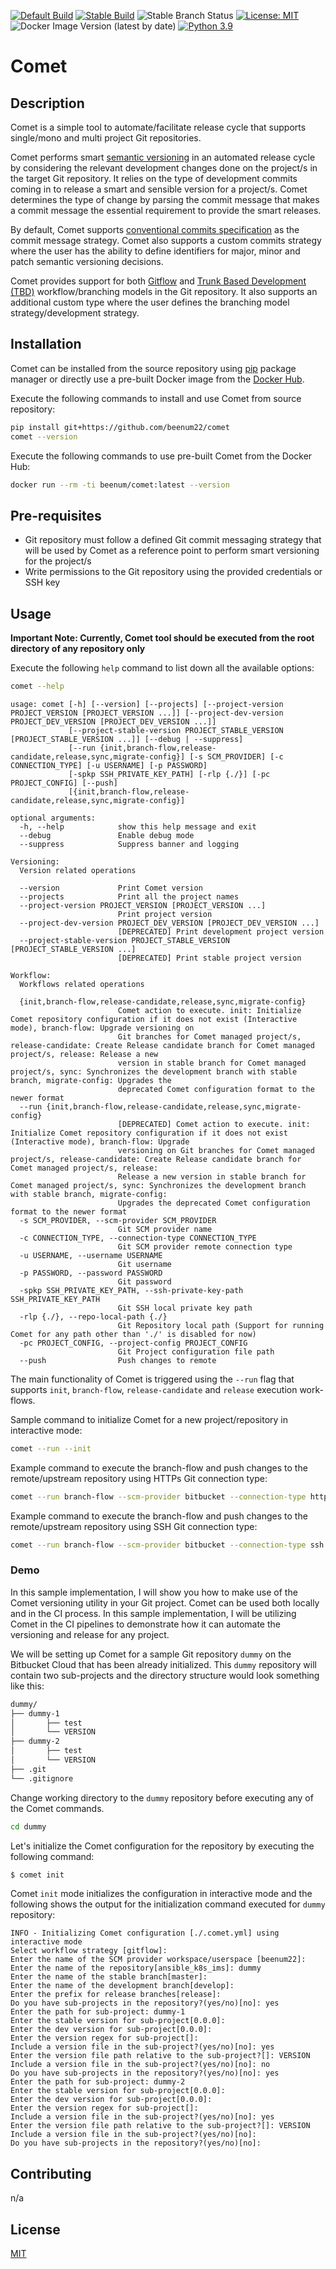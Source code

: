 [![Default Build](https://github.com/beenum22/comet/actions/workflows/default-workflow.yml/badge.svg)](https://github.com/beenum22/comet/actions/workflows/default-workflow.yml)
[![Stable Build](https://github.com/beenum22/comet/actions/workflows/stable-workflow.yml/badge.svg)](https://github.com/beenum22/comet/actions/workflows/stable-workflow.yml)
![Stable Branch Status](https://github.com/beenum22/comet/actions/workflows/default-workflow.yml/badge.svg?branch=master)
[![License: MIT](https://img.shields.io/badge/License-MIT-yellow.svg)](https://opensource.org/licenses/MIT)
![Docker Image Version (latest by date)](https://img.shields.io/docker/v/beenum/comet)
[![Python 3.9](https://img.shields.io/badge/python-3.9-blue.svg)](https://www.python.org/downloads/release/python-390/)

# Comet

## Description
Comet is a simple tool to automate/facilitate release cycle that supports single/mono and multi project Git repositories.

Comet performs smart [semantic versioning](https://semver.org/) in an automated release cycle by considering the relevant development changes 
done on the project/s in the target Git repository. It relies on the type of development commits coming in to release 
a smart and sensible version for a project/s. Comet determines the type of change by parsing the commit message that makes
a commit message the essential requirement to provide the smart releases.

By default, Comet supports [conventional commits specification](https://www.conventionalcommits.org/en/v1.0.0/) as the 
commit message strategy. Comet also supports a custom commits strategy where the user has the ability to define 
identifiers for major, minor and patch semantic versioning decisions.

Comet provides support for both [Gitflow](https://www.atlassian.com/git/tutorials/comparing-workflows/gitflow-workflow) 
and [Trunk Based Development (TBD)](https://trunkbaseddevelopment.com/) workflow/branching models in the Git repository. 
It also supports an additional custom type where the user defines the branching model strategy/development strategy.

## Installation

Comet can be installed from the source repository using [pip](https://pip.pypa.io/en/stable/) package manager or 
directly use a pre-built Docker image from the [Docker Hub](https://hub.docker.com/repository/docker/beenum/comet).

Execute the following commands to install and use Comet from source repository:
```bash
pip install git+https://github.com/beenum22/comet
comet --version
```

Execute the following commands to use pre-built Comet from the Docker Hub:
```bash
docker run --rm -ti beenum/comet:latest --version
```

## Pre-requisites
* Git repository must follow a defined Git commit messaging strategy that will be used by Comet as a reference point to
  perform smart versioning for the project/s
* Write permissions to the Git repository using the provided credentials or SSH key

## Usage

**Important Note: Currently, Comet tool should be executed from the root directory of any repository only**

Execute the following `help` command to list down all the available options:
```bash
comet --help
```

```console
usage: comet [-h] [--version] [--projects] [--project-version PROJECT_VERSION [PROJECT_VERSION ...]] [--project-dev-version PROJECT_DEV_VERSION [PROJECT_DEV_VERSION ...]]
             [--project-stable-version PROJECT_STABLE_VERSION [PROJECT_STABLE_VERSION ...]] [--debug | --suppress]
             [--run {init,branch-flow,release-candidate,release,sync,migrate-config}] [-s SCM_PROVIDER] [-c CONNECTION_TYPE] [-u USERNAME] [-p PASSWORD]
             [-spkp SSH_PRIVATE_KEY_PATH] [-rlp {./}] [-pc PROJECT_CONFIG] [--push]
             [{init,branch-flow,release-candidate,release,sync,migrate-config}]

optional arguments:
  -h, --help            show this help message and exit
  --debug               Enable debug mode
  --suppress            Suppress banner and logging

Versioning:
  Version related operations

  --version             Print Comet version
  --projects            Print all the project names
  --project-version PROJECT_VERSION [PROJECT_VERSION ...]
                        Print project version
  --project-dev-version PROJECT_DEV_VERSION [PROJECT_DEV_VERSION ...]
                        [DEPRECATED] Print development project version
  --project-stable-version PROJECT_STABLE_VERSION [PROJECT_STABLE_VERSION ...]
                        [DEPRECATED] Print stable project version

Workflow:
  Workflows related operations

  {init,branch-flow,release-candidate,release,sync,migrate-config}
                        Comet action to execute. init: Initialize Comet repository configuration if it does not exist (Interactive mode), branch-flow: Upgrade versioning on
                        Git branches for Comet managed project/s, release-candidate: Create Release candidate branch for Comet managed project/s, release: Release a new
                        version in stable branch for Comet managed project/s, sync: Synchronizes the development branch with stable branch, migrate-config: Upgrades the
                        deprecated Comet configuration format to the newer format
  --run {init,branch-flow,release-candidate,release,sync,migrate-config}
                        [DEPRECATED] Comet action to execute. init: Initialize Comet repository configuration if it does not exist (Interactive mode), branch-flow: Upgrade
                        versioning on Git branches for Comet managed project/s, release-candidate: Create Release candidate branch for Comet managed project/s, release:
                        Release a new version in stable branch for Comet managed project/s, sync: Synchronizes the development branch with stable branch, migrate-config:
                        Upgrades the deprecated Comet configuration format to the newer format
  -s SCM_PROVIDER, --scm-provider SCM_PROVIDER
                        Git SCM provider name
  -c CONNECTION_TYPE, --connection-type CONNECTION_TYPE
                        Git SCM provider remote connection type
  -u USERNAME, --username USERNAME
                        Git username
  -p PASSWORD, --password PASSWORD
                        Git password
  -spkp SSH_PRIVATE_KEY_PATH, --ssh-private-key-path SSH_PRIVATE_KEY_PATH
                        Git SSH local private key path
  -rlp {./}, --repo-local-path {./}
                        Git Repository local path (Support for running Comet for any path other than './' is disabled for now)
  -pc PROJECT_CONFIG, --project-config PROJECT_CONFIG
                        Git Project configuration file path
  --push                Push changes to remote
```

The main functionality of Comet is triggered using the `--run` flag that supports `init`, `branch-flow`,
`release-candidate` and `release` execution work-flows.

Sample command to initialize Comet for a new project/repository in interactive mode:
```bash
comet --run --init
```

Example command to execute the branch-flow and push changes to the remote/upstream repository
using HTTPs Git connection type:
```bash
comet --run branch-flow --scm-provider bitbucket --connection-type https --username muneeb-ahmad --password dummy --push
```

Example command to execute the branch-flow and push changes to the remote/upstream repository using SSH Git
connection type:
```bash
comet --run branch-flow --scm-provider bitbucket --connection-type ssh --ssh-private-key-path ~/.ssh/id_rsa --push
```

### Demo
In this sample implementation, I will show you how to make use of the Comet versioning utility in your Git project. Comet can be used both locally and in the CI process. In this sample implementation, I will be utilizing Comet in the CI pipelines to demonstrate how it can automate the versioning and release for any project.

We will be setting up Comet for a sample Git repository `dummy` on the Bitbucket Cloud that has been already initialized. This `dummy` repository will contain two sub-projects and the directory structure would look something like this:

```bash
dummy/
├── dummy-1
│       ├── test
│       └── VERSION
├── dummy-2
│       ├── test
│       └── VERSION
├── .git
└── .gitignore
```

Change working directory to the `dummy` repository before executing any of the Comet commands.

```bash
cd dummy
```

Let's initialize the Comet configuration for the repository by executing the following command:
```bash
$ comet init
```

Comet `init` mode initializes the configuration in interactive mode and the following shows the output for the initialization command executed for `dummy` repository:

```log
INFO - Initializing Comet configuration [./.comet.yml] using interactive mode
Select workflow strategy [gitflow]:
Enter the name of the SCM provider workspace/userspace [beenum22]:
Enter the name of the repository[ansible_k8s_ims]: dummy
Enter the name of the stable branch[master]:
Enter the name of the development branch[develop]:
Enter the prefix for release branches[release]:
Do you have sub-projects in the repository?(yes/no)[no]: yes
Enter the path for sub-project: dummy-1
Enter the stable version for sub-project[0.0.0]:
Enter the dev version for sub-project[0.0.0]:
Enter the version regex for sub-project[]:
Include a version file in the sub-project?(yes/no)[no]: yes
Enter the version file path relative to the sub-project?[]: VERSION
Include a version file in the sub-project?(yes/no)[no]: no
Do you have sub-projects in the repository?(yes/no)[no]: yes
Enter the path for sub-project: dummy-2
Enter the stable version for sub-project[0.0.0]:
Enter the dev version for sub-project[0.0.0]:
Enter the version regex for sub-project[]:
Include a version file in the sub-project?(yes/no)[no]: yes
Enter the version file path relative to the sub-project?[]: VERSION
Include a version file in the sub-project?(yes/no)[no]:
Do you have sub-projects in the repository?(yes/no)[no]:
```

## Contributing
n/a

## License
[MIT](https://choosealicense.com/licenses/mit/)